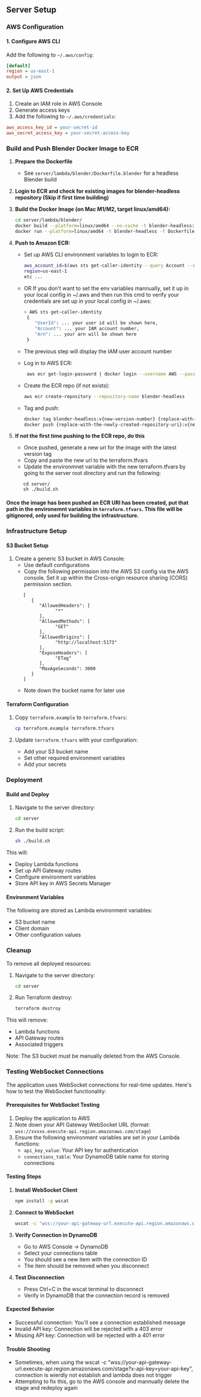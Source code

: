 
## Server Setup


### AWS Configuration

#### 1. Configure AWS CLI

Add the following to `~/.aws/config`:
```ini
[default]
region = us-east-1
output = json
```

#### 2. Set Up AWS Credentials

1. Create an IAM role in AWS Console
2. Generate access keys
3. Add the following to `~/.aws/credentials`:
```ini
aws_access_key_id = your-secret-id
aws_secret_access_key = your-secret-access-key
```

### Build and Push Blender Docker Image to ECR

1. **Prepare the Dockerfile**
   - See `server/lambda/blender/Dockerfile.blender` for a headless Blender build

2. **Login to ECR and check for existing images for blender-headless repository (Skip if first time building)**
2. **Build the Docker Image (on Mac M1/M2, target linux/amd64):**
   ```bash
   cd server/lambda/blender/
   docker build --platform=linux/amd64 --no-cache -t blender-headless:v{new-version-number} -f Dockerfile.blender .
   docker run --platform=linux/amd64 -t blender-headless -f Dockerfile.blender .
   ```

3. **Push to Amazon ECR:**
   - Set up AWS CLI environment variables to login to ECR:
     ```bash
     aws_account_id=$(aws sts get-caller-identity --query Account --output text)
     region=us-east-1
     etc ...
     ```
   - OR If you don't want to set the env variables mannually, set it up in your local config in ~/.aws and then run this cmd to verify your credentials are set up in your local config in ~/.aws:
     ```bash
     > AWS sts get-caller-identity
      {
         "UserId": ... your user id will be shown here,
         "Account": ... your IAM account number,
         "Arn": ... your arn will be shown here
      }
     ```
   - The previous step will display the IAM user account number

   - Log in to AWS ECR:
     ```bash
      aws ecr get-login-password | docker login --username AWS --password-stdin {replace-with-your-IAM-account-number}.dkr.ecr.us-east-1.amazonaws.com
     ```

   - Create the ECR repo (if not exists):
     ```bash
     aws ecr create-repository --repository-name blender-headless
     ```
   - Tag and push:
     ```bash
     docker tag blender-headless:v{new-version-number} {replace-with-the-newly-created-repository-uri}:v{new-version-number}
     docker push {replace-with-the-newly-created-repository-uri}:v{new-version-number}

4. **If not the first time pushing to the ECR repo, do this**

   - Once pushed, generate a new uri for the image with the latest version tag
   - Copy and paste the new url to the terraform.tfvars
   - Update the environmnet variable with the new terraform.tfvars by going to the server root directory and run the following:
   ```
      cd server/
      sh ./build.sh
   ```

#### Once the image has been pushed an ECR URI has been created, put that path in the environemnt variables in ```terraform.tfvars```. This file will be gitignored, only used for building the infrastructure.

### Infrastructure Setup

#### S3 Bucket Setup

1. Create a generic S3 bucket in AWS Console:
   - Use default configurations
   - Copy the following permission into the AWS S3 config via the AWS console. Set it up within the Cross-origin resource sharing (CORS) permission section.
   ```
      [
         {
            "AllowedHeaders": [
                  "*"
            ],
            "AllowedMethods": [
                  "GET"
            ],
            "AllowedOrigins": [
                  "http://localhost:5173"
            ],
            "ExposeHeaders": [
                  "ETag"
            ],
            "MaxAgeSeconds": 3000
         }
      ]
   ```
   - Note down the bucket name for later use

#### Terraform Configuration

1. Copy `terraform.example` to `terraform.tfvars`:
   ```bash
   cp terraform.example terraform.tfvars
   ```

2. Update `terraform.tfvars` with your configuration:
   - Add your S3 bucket name
   - Set other required environment variables
   - Add your secrets

### Deployment

#### Build and Deploy

1. Navigate to the server directory:
   ```bash
   cd server
   ```

2. Run the build script:
   ```bash
   sh ./build.sh
   ```

This will:
- Deploy Lambda functions
- Set up API Gateway routes
- Configure environment variables
- Store API key in AWS Secrets Manager

#### Environment Variables

The following are stored as Lambda environment variables:
- S3 bucket name
- Client domain
- Other configuration values

### Cleanup

To remove all deployed resources:

1. Navigate to the server directory:
   ```bash
   cd server
   ```

2. Run Terraform destroy:
   ```bash
   terraform destroy
   ```

This will remove:
- Lambda functions
- API Gateway routes
- Associated triggers

Note: The S3 bucket must be manually deleted from the AWS Console.

### Testing WebSocket Connections

The application uses WebSocket connections for real-time updates. Here's how to test the WebSocket functionality:

#### Prerequisites for WebSocket Testing

1. Deploy the application to AWS
2. Note down your API Gateway WebSocket URL (format: `wss://xxxxx.execute-api.region.amazonaws.com/stage`)
3. Ensure the following environment variables are set in your Lambda functions:
   - `api_key_value`: Your API key for authentication
   - `connections_table`: Your DynamoDB table name for storing connections

#### Testing Steps

1. **Install WebSocket Client**
   ```bash
   npm install -g wscat
   ```

2. **Connect to WebSocket**
   ```bash
   wscat -c "wss://your-api-gateway-url.execute-api.region.amazonaws.com/stage?x-api-key=your-api-key"
   ```

3. **Verify Connection in DynamoDB**
   - Go to AWS Console → DynamoDB
   - Select your connections table
   - You should see a new item with the connection ID
   - The item should be removed when you disconnect

4. **Test Disconnection**
   - Press Ctrl+C in the wscat terminal to disconnect
   - Verify in DynamoDB that the connection record is removed

#### Expected Behavior

- Successful connection: You'll see a connection established message
- Invalid API key: Connection will be rejected with a 403 error
- Missing API key: Connection will be rejected with a 401 error


#### Trouble Shooting

- Sometimes, when using the  wscat -c "wss://your-api-gateway-url.execute-api.region.amazonaws.com/stage?x-api-key=your-api-key", connection is wierdly not establish and lambda does not trigger
- Attempting to fix this, go to the AWS console and mannually delete the stage and redeploy again
